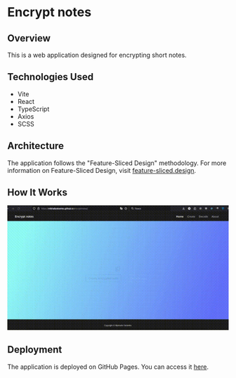 # Encrypt notes

## Overview
This is a web application designed for encrypting short notes.

## Technologies Used
- Vite
- React
- TypeScript
- Axios
- SCSS

## Architecture
The application follows the "Feature-Sliced Design" methodology. For more information on Feature-Sliced Design, visit [feature-sliced.design](https://feature-sliced.design/).

## How It Works
<img src="https://raw.githubusercontent.com/mikhailyatsenko/mikhailyatsenko/main/img/encrypt.gif" alt="bvg-gif" width="600"/>

## Deployment
The application is deployed on GitHub Pages. You can access it [here](https://mikhailyatsenko.github.io/encryptnotes/).
